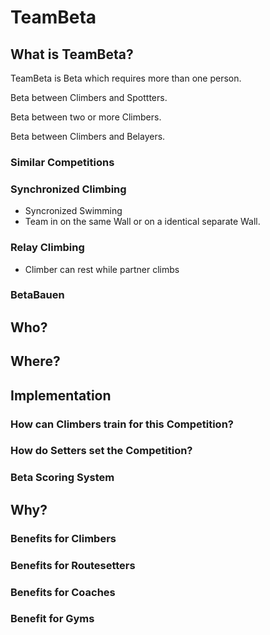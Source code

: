 # TeamBeta

## What is TeamBeta?

TeamBeta is Beta which requires more than one person. 

Beta between Climbers and Spottters.

Beta between two or more Climbers.

Beta between Climbers and Belayers.


### Similar Competitions
### Synchronized Climbing
- Syncronized Swimming
- Team in on the same Wall or on a identical separate Wall.

### Relay Climbing
- Climber can rest while partner climbs 

### BetaBauen

## Who?

## Where?

## Implementation

### How can Climbers train for this Competition?

### How do Setters set the Competition?

### Beta Scoring System


## Why?

### Benefits for Climbers

### Benefits for Routesetters

### Benefits for Coaches

### Benefit for Gyms 